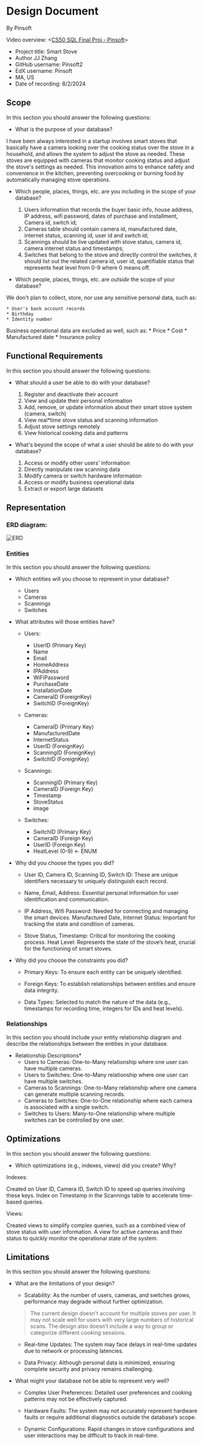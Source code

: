 # Design Document

By Pinsoft

Video overview: <[CS50 SQL Final Proj - Pinsoft](https://youtu.be/xj-XEd-y_VU)>

* Project title: Smart Stove
* Author JJ Zhang
* GitHub username: Pinsoft2
* EdX username: Pinsoft
* MA, US
* Date of recording: 8/2/2024
## Scope

In this section you should answer the following questions:

* What is the purpose of your database?

I have been always interested in a startup involves smart stoves that basically have a camera looking over the cooking status over the stove in a household, and allows the system to adjust the stove as needed. These stoves are equipped with cameras that monitor cooking status and adjust the stove's settings as needed. This innovation aims to enhance safety and convenience in the kitchen, preventing overcooking or burning food by automatically managing stove operations.

* Which people, places, things, etc. are you including in the scope of your database?

    1. Users information that records the buyer basic info, house address, IP address, wifi password, dates of purchase and installment, Camera id, switch id;
    2. Cameras table should contain camera id, manufactured date, internet status, scanning id, user id and switch id;
    3. Scannings should be live updated with stove status, camera id, camera internet status and timestamps;
    4. Switches that belong to the stove and directly control the switches, it should list out the related camera id, user id, quantifiable status that represents heat level from 0-9 where 0 means off.

* Which people, places, things, etc. are *outside* the scope of your database?

We don't plan to collect, store, nor use any sensitive personal data, such as:

    * User's bank account records
    * Birthday
    * Identity number

Business operational data are excluded as well, such as:
    * Price
    * Cost
    * Manufactured date
    * Insurance policy

## Functional Requirements

In this section you should answer the following questions:

* What should a user be able to do with your database?

    1. Register and deactivate their account
    2. View and update their personal information
    3. Add, remove, or update information about their smart stove system (camera, switch)
    4. View real*time stove status and scanning information
    5. Adjust stove settings remotely
    6. View historical cooking data and patterns


* What's beyond the scope of what a user should be able to do with your database?

    1. Access or modify other users' information
    2. Directly manipulate raw scanning data
    3. Modify camera or switch hardware information
    4. Access or modify business operational data
    5. Extract or export large datasets

## Representation

### ERD diagram:
![ERD](final%20proj%20ERD.jpg)

### Entities

In this section you should answer the following questions:


* Which entities will you choose to represent in your database?

    * Users
    * Cameras
    * Scannings
    * Switches


* What attributes will those entities have?

    * Users:
        * UserID (Primary Key)
        * Name
        * Email
        * HomeAddress
        * IPAddress
        * WiFiPassword
        * PurchaseDate
        * InstallationDate
        * CameraID (ForeignKey)
        * SwitchID (ForeignKey)

    * Cameras:
        * CameraID (Primary Key)
        * ManufacturedDate
        * InternetStatus
        * UserID (ForeignKey)
        * ScanningID (ForeignKey)
        * SwitchID (ForeignKey)

    * Scannings:
        * ScanningID (Primary Key)
        * CameraID (Foreign Key)
        * Timestamp
        * StoveStatus
        * image

    * Switches:
        * SwitchID (Primary Key)
        * CameraID (Foreign Key)
        * UserID (Foreign Key)
        * HeatLevel (0-9)   <- ENUM

* Why did you choose the types you did?

    * User ID, Camera ID, Scanning ID, Switch ID: These are unique identifiers necessary to uniquely distinguish each record.

    * Name, Email, Address: Essential personal information for user identification and communication.

    * IP Address, Wifi Password: Needed for connecting and managing the smart devices.
    Manufactured Date, Internet Status: Important for tracking the state and condition of cameras.

    * Stove Status, Timestamp: Critical for monitoring the cooking process.
    Heat Level: Represents the state of the stove’s heat, crucial for the functioning of smart stoves.

* Why did you choose the constraints you did?

    * Primary Keys: To ensure each entity can be uniquely identified.

    * Foreign Keys: To establish relationships between entities and ensure data integrity.

    * Data Types: Selected to match the nature of the data (e.g., timestamps for recording time, integers for IDs and heat levels).


### Relationships

In this section you should include your entity relationship diagram and describe the relationships between the entities in your database.

* Relationship Descriptions*
    * Users to Cameras: One-to-Many relationship where one user can have multiple cameras.
    * Users to Switches: One-to-Many relationship where one user can have multiple switches.
    * Cameras to Scannings: One-to-Many relationship where one camera can generate multiple scanning records.
    * Cameras to Switches: One-to-One relationship where each camera is associated with a single switch.
    * Switches to Users: Many-to-One relationship where multiple switches can be controlled by one user.


## Optimizations

In this section you should answer the following questions:

* Which optimizations (e.g., indexes, views) did you create? Why?

Indexes:

Created on User ID, Camera ID, Switch ID to speed up queries involving these keys.
Index on Timestamp in the Scannings table to accelerate time-based queries.

Views:

Created views to simplify complex queries, such as a combined view of stove status with user information.
A view for active cameras and their status to quickly monitor the operational state of the system.


## Limitations

In this section you should answer the following questions:

* What are the limitations of your design?

    * Scalability: As the number of users, cameras, and switches grows, performance may degrade without further optimization.

    > The current design doesn't account for multiple stoves per user. It may not scale well for users with very large numbers of historical scans. The design also doesn't include a way to group or categorize different cooking sessions.

    * Real-time Updates: The system may face delays in real-time updates due to network or processing latencies.

    * Data Privacy: Although personal data is minimized, ensuring complete security and privacy remains challenging.

* What might your database not be able to represent very well?

    * Complex User Preferences: Detailed user preferences and cooking patterns may not be effectively captured.

    * Hardware Faults: The system may not accurately represent hardware faults or require additional diagnostics outside the database’s scope.

    * Dynamic Configurations: Rapid changes in stove configurations and user interactions may be difficult to track in real-time.

